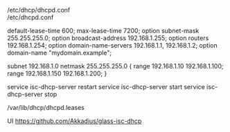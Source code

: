  /etc/dhcp/dhcpd.conf  
 /etc/dhcpd.conf


default-lease-time 600;
max-lease-time 7200;
option subnet-mask 255.255.255.0;
option broadcast-address 192.168.1.255;
option routers 192.168.1.254;
option domain-name-servers 192.168.1.1, 192.168.1.2;
option domain-name "mydomain.example";

subnet 192.168.1.0 netmask 255.255.255.0 {
range 192.168.1.10 192.168.1.100;
range 192.168.1.150 192.168.1.200;
} 




service isc-dhcp-server restart
service isc-dhcp-server start
service isc-dhcp-server stop 



/var/lib/dhcp/dhcpd.leases


UI
https://github.com/Akkadius/glass-isc-dhcp
